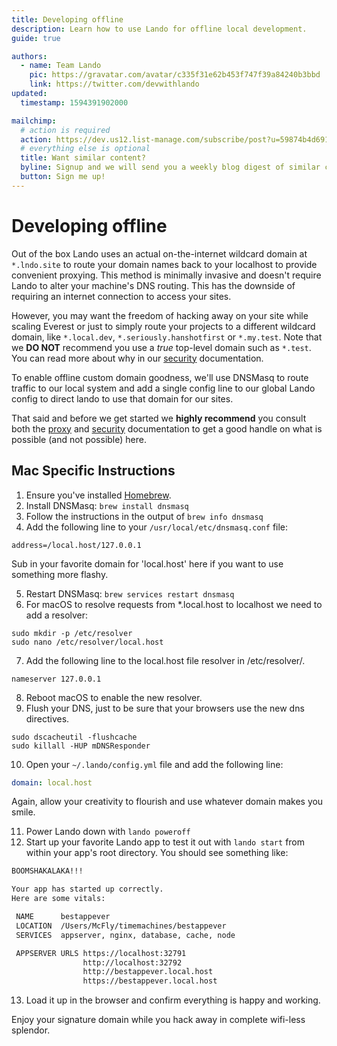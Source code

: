 ```yaml
---
title: Developing offline
description: Learn how to use Lando for offline local development.
guide: true

authors:
  - name: Team Lando
    pic: https://gravatar.com/avatar/c335f31e62b453f747f39a84240b3bbd
    link: https://twitter.com/devwithlando
updated:
  timestamp: 1594391902000

mailchimp:
  # action is required
  action: https://dev.us12.list-manage.com/subscribe/post?u=59874b4d6910fa65e724a4648&amp;id=613837077f
  # everything else is optional
  title: Want similar content?
  byline: Signup and we will send you a weekly blog digest of similar content to keep you satiated.
  button: Sign me up!
---
```


# Developing offline

Out of the box Lando uses an actual on-the-internet wildcard domain at `*.lndo.site` to route your domain names back to your localhost to provide convenient proxying. This method is minimally invasive and doesn't require Lando to alter your machine's DNS routing. This has the downside of requiring an internet connection to access your sites.

However, you may want the freedom of hacking away on your site while scaling Everest or just to simply route your projects to a different wildcard domain, like `*.local.dev`, `*.seriously.hanshotfirst` or `*.my.test`. Note that we **DO NOT** recommend you use a _true_ top-level domain such as `*.test`. You can read more about why in our [security](https://docs.lando.dev/config/security.html) documentation.

To enable offline custom domain goodness, we'll use DNSMasq to route traffic to our local system and add a single config line to our global Lando config to direct lando to use that domain for our sites.

That said and before we get started we **highly recommend** you consult both the [proxy](https://docs.lando.dev/config/proxy.html) and [security](https://docs.lando.dev/config/security.html) documentation to get a good handle on what is possible (and not possible) here.

## Mac Specific Instructions

1. Ensure you've installed [Homebrew](https://brew.sh/).
2. Install DNSMasq: `brew install dnsmasq`
3. Follow the instructions in the output of `brew info dnsmasq`
4. Add the following line to your `/usr/local/etc/dnsmasq.conf` file:
```
address=/local.host/127.0.0.1
```
Sub in your favorite domain for 'local.host' here if you want to use something more flashy.

5. Restart DNSMasq: `brew services restart dnsmasq`
6. For macOS to resolve requests from *.local.host to localhost we need to add a resolver:
```
sudo mkdir -p /etc/resolver
sudo nano /etc/resolver/local.host
```
7. Add the following line to the local.host file resolver in /etc/resolver/.
```
nameserver 127.0.0.1
```
8. Reboot macOS to enable the new resolver.
9. Flush your DNS, just to be sure that your browsers use the new dns
directives.
```
sudo dscacheutil -flushcache
sudo killall -HUP mDNSResponder
```
10. Open your `~/.lando/config.yml` file and add the following line:
```yaml
domain: local.host
```
Again, allow your creativity to flourish and use whatever domain makes you smile.

11. Power Lando down with `lando poweroff`
12. Start up your favorite Lando app to test it out with `lando start` from within your app's root directory. You should see something like:

```bash
BOOMSHAKALAKA!!!

Your app has started up correctly.
Here are some vitals:

 NAME      bestappever
 LOCATION  /Users/McFly/timemachines/bestappever
 SERVICES  appserver, nginx, database, cache, node

 APPSERVER URLS https://localhost:32791
                http://localhost:32792
                http://bestappever.local.host
                https://bestappever.local.host
```
13. Load it up in the browser and confirm everything is happy and working.

Enjoy your signature domain while you hack away in complete wifi-less splendor.
